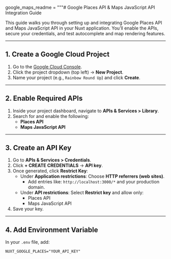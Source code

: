 google_maps_readme = """# Google Places API & Maps JavaScript API Integration Guide

This guide walks you through setting up and integrating Google Places API and Maps JavaScript API in your Nuxt application. You’ll enable the APIs, secure your credentials, and test autocomplete and map rendering features.

---

## 1. Create a Google Cloud Project

1. Go to the [Google Cloud Console](https://console.cloud.google.com/).
2. Click the project dropdown (top left) → **New Project**.
3. Name your project (e.g., `Rainbow Round Up`) and click **Create**.

---

## 2. Enable Required APIs

1. Inside your project dashboard, navigate to **APIs & Services > Library**.
2. Search for and enable the following:
   - **Places API**
   - **Maps JavaScript API**

---

## 3. Create an API Key

1. Go to **APIs & Services > Credentials**.
2. Click **+ CREATE CREDENTIALS** → **API key**.
3. Once generated, click **Restrict Key**:
   - Under **Application restrictions**: Choose **HTTP referrers (web sites)**.
     - Add entries like: `http://localhost:3000/*` and your production domain.
   - Under **API restrictions**: Select **Restrict key** and allow only:
     - Places API
     - Maps JavaScript API
4. Save your key.

---

## 4. Add Environment Variable

In your `.env` file, add:

```env
NUXT_GOOGLE_PLACES="YOUR_API_KEY"
```
